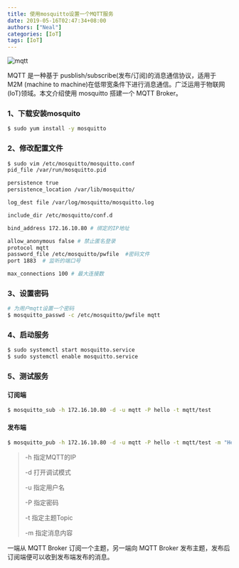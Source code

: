 ```yaml
---
title: 使用mosquitto设置一个MQTT服务
date: 2019-05-16T02:47:34+08:00
authors: ["Neal"]
categories: [IoT]
tags: [IoT]
---
```

![mqtt](https://hugoblog-img-1251694304.cos.ap-guangzhou.myqcloud.com/blog/mqtt-linux.png "mqtt")


MQTT 是一种基于 pusblish/subscribe(发布/订阅)的消息通信协议，适用于 M2M (machine to machine)在低带宽条件下进行消息通信。广泛运用于物联网(IoT)领域。本文介绍使用 mosquitto 搭建一个 MQTT Broker。

<!--more-->

### 1、下载安装mosquito

```sh
$ sudo yum install -y mosquitto
```

### 2、修改配置文件

```sh
$ sudo vim /etc/mosquitto/mosquitto.conf
pid_file /var/run/mosquitto.pid

persistence true
persistence_location /var/lib/mosquitto/

log_dest file /var/log/mosquitto/mosquitto.log

include_dir /etc/mosquitto/conf.d

bind_address 172.16.10.80 # 绑定的IP地址

allow_anonymous false # 禁止匿名登录
protocol mqtt
password_file /etc/mosquitto/pwfile  #密码文件
port 1883  # 监听的端口号

max_connections 100 # 最大连接数
```

### 3、设置密码

```sh
# 为用户mqtt设置一个密码
$ mosquitto_passwd -c /etc/mosquitto/pwfile mqtt
```

### 4、启动服务

```sh
$ sudo systemctl start mosquitto.service
$ sudo systemctl enable mosquitto.service
```

### 5、测试服务

#### 订阅端

```sh
$ mosquitto_sub -h 172.16.10.80 -d -u mqtt -P hello -t mqtt/test
```

#### 发布端

```sh
$ mosquitto_pub -h 172.16.10.80 -d -u mqtt -P hello -t mqtt/test -m "Hello!"
```

> -h    指定MQTT的IP
>
> -d    打开调试模式
>
> -u    指定用户名
>
> -P    指定密码
>
> -t     指定主题Topic
>
> -m   指定消息内容

一端从 MQTT Broker 订阅一个主题，另一端向 MQTT Broker 发布主题，发布后订阅端便可以收到发布端发布的消息。
